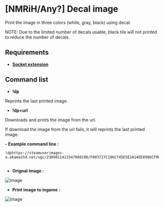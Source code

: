 # [NMRiH/Any?] Decal image

Print the image in three colors (white, gray, black) using decal.

NOTE: Due to the limited number of decals usable, black tile will not printed to reduce the number of decals.

## Requirements
* [**Socket extension**](http://forums.alliedmods.net/showthread.php?t=67640)


## Command list

* **!dp**

 Reprints the last printed image.

  
* **!dp+url**

 Downloads and prints the image from the url.
 
 If download the image from the url fails, it will reprints the last printed image.

 **- Example command line :**
    
    !dphttps://steamuserimages-a.akamaihd.net/ugc/2389811413347088108/F803727C196C745E5E2A14EE8996CF904477ABBD/


## 

* **Orignal image :**

![image](https://github.com/user-attachments/assets/75c63c99-cb53-41d4-baa3-bfe270a2f5f2)


* **Print image to ingame :**

![image](https://github.com/user-attachments/assets/cbbdcb56-9aba-42ad-aab1-e92a2976cede)
